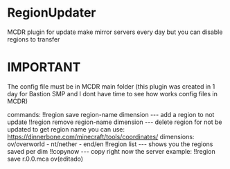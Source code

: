 # RegionUpdater
MCDR plugin for update make mirror servers every day but you can disable regions to transfer

# IMPORTANT
The config file must be in MCDR main folder (this plugin was created in 1 day for Bastion SMP and I dont have time to see how works config files in MCDR)

commands:
!!region save region-name dimension --- add a region to not update
!!region remove region-name dimension --- delete region for not be updated
to get region name you can use: https://dinnerbone.com/minecraft/tools/coordinates/
dimensions: ov/overworld - nt/nether - end/en
!!region list --- shows you the regions saved per dim
!!copynow --- copy right now the server
example:
!!region save r.0.0.mca ov(editado)

